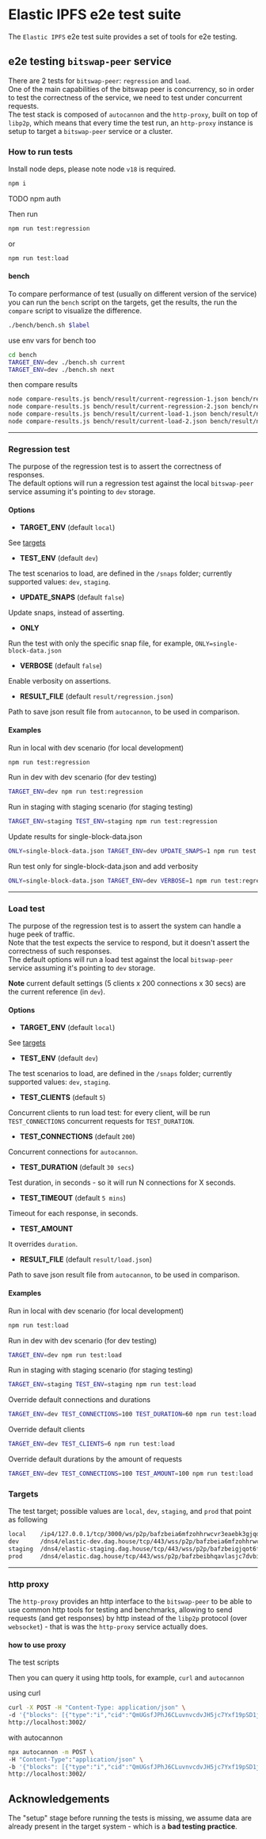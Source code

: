 # Elastic IPFS e2e test suite

The `Elastic IPFS` e2e test suite provides a set of tools for e2e testing.

## e2e testing `bitswap-peer` service

There are 2 tests for `bitswap-peer`: `regression` and `load`.  
One of the main capabilities of the bitswap peer is concurrency, so in order to test the correctness of the service, we need to test under concurrent requests.  
The test stack is composed of `autocannon` and the `http-proxy`, built on top of `libp2p`, which means that every time the test run, an `http-proxy` instance is setup to target a `bitswap-peer` service or a cluster.

### How to run tests

Install node deps, please note node `v18` is required.

```bash
npm i
```

TODO npm auth

Then run

```bash
npm run test:regression
```

or

```bash
npm run test:load
```

#### bench

To compare performance of test (usually on different version of the service) you can run the `bench` script on the targets, get the results, the run the `compare` script to visualize the difference.

```bash
./bench/bench.sh $label
```

use env vars for bench too

```bash
cd bench
TARGET_ENV=dev ./bench.sh current
TARGET_ENV=dev ./bench.sh next
```

then compare results

```bash
node compare-results.js bench/result/current-regression-1.json bench/result/next-regression-1.json
node compare-results.js bench/result/current-regression-2.json bench/result/next-regression-2.json
node compare-results.js bench/result/current-load-1.json bench/result/next-load-2.json
node compare-results.js bench/result/current-load-2.json bench/result/next-load-2.json
```

---

### Regression test

The purpose of the regression test is to assert the correctness of responses.  
The default options will run a regression test against the local `bitswap-peer` service assuming it's pointing to `dev` storage.

#### Options

- **TARGET_ENV** (default `local`)

See [targets](#targets)

- **TEST_ENV** (default `dev`)

The test scenarios to load, are defined in the `/snaps` folder; currently supported values: `dev`, `staging`.

- **UPDATE_SNAPS** (default `false`)

Update snaps, instead of asserting.

- **ONLY**

Run the test with only the specific snap file, for example, `ONLY=single-block-data.json`

- **VERBOSE** (default `false`)

Enable verbosity on assertions.

- **RESULT_FILE** (default `result/regression.json`)

Path to save json result file from `autocannon`, to be used in comparison.

#### Examples

Run in local with dev scenario (for local development)

```bash
npm run test:regression
```

Run in dev with dev scenario (for dev testing)

```bash
TARGET_ENV=dev npm run test:regression
```

Run in staging with staging scenario (for staging testing)

```bash
TARGET_ENV=staging TEST_ENV=staging npm run test:regression
```

Update results for single-block-data.json

```bash
ONLY=single-block-data.json TARGET_ENV=dev UPDATE_SNAPS=1 npm run test:regression
```

Run test only for single-block-data.json and add verbosity

```bash
ONLY=single-block-data.json TARGET_ENV=dev VERBOSE=1 npm run test:regression
```

---

### Load test

The purpose of the regression test is to assert the system can handle a huge peek of traffic.  
Note that the test expects the service to respond, but it doesn't assert the correctness of such responses.  
The default options will run a load test against the local `bitswap-peer` service assuming it's pointing to `dev` storage.

**Note** current default settings (5 clients x 200 connections x 30 secs) are the current reference (in `dev`).

#### Options

- **TARGET_ENV** (default `local`)

See [targets](#targets)

- **TEST_ENV** (default `dev`)

The test scenarios to load, are defined in the `/snaps` folder; currently supported values: `dev`, `staging`.

- **TEST_CLIENTS** (default `5`)

Concurrent clients to run load test: for every client, will be run `TEST_CONNECTIONS` concurrent requests for `TEST_DURATION`.

- **TEST_CONNECTIONS** (default `200`)

Concurrent connections for `autocannon`.

- **TEST_DURATION** (default `30 secs`)

Test duration, in seconds - so it will run N connections for X seconds.

- **TEST_TIMEOUT** (default `5 mins`)

Timeout for each response, in seconds.

- **TEST_AMOUNT**

It overrides `duration`.

- **RESULT_FILE** (default `result/load.json`)

Path to save json result file from `autocannon`, to be used in comparison.

#### Examples

Run in local with dev scenario (for local development)

```bash
npm run test:load
```

Run in dev with dev scenario (for dev testing)

```bash
TARGET_ENV=dev npm run test:load
```

Run in staging with staging scenario (for staging testing)

```bash
TARGET_ENV=staging TEST_ENV=staging npm run test:load
```

Override default connections and durations

```bash
TARGET_ENV=dev TEST_CONNECTIONS=100 TEST_DURATION=60 npm run test:load
```

Override default clients

```bash
TARGET_ENV=dev TEST_CLIENTS=6 npm run test:load
```

Override default durations by the amount of requests

```bash
TARGET_ENV=dev TEST_CONNECTIONS=100 TEST_AMOUNT=100 npm run test:load
```

### Targets

The test target; possible values are `local`, `dev`, `staging`, and `prod` that point as following

```txt
local    /ip4/127.0.0.1/tcp/3000/ws/p2p/bafzbeia6mfzohhrwcvr3eaebk3gjqdwsidtfxhpnuwwxlpbwcx5z7sepei
dev      /dns4/elastic-dev.dag.house/tcp/443/wss/p2p/bafzbeia6mfzohhrwcvr3eaebk3gjqdwsidtfxhpnuwwxlpbwcx5z7sepei
staging  /dns4/elastic-staging.dag.house/tcp/443/wss/p2p/bafzbeigjqot6fm3i3yv37wiyybsfblrlsmib7bzlbnkpjxde6fw6b4fvei
prod     /dns4/elastic.dag.house/tcp/443/wss/p2p/bafzbeibhqavlasjc7dvbiopygwncnrtvjd2xmryk5laib7zyjor6kf3avm
```

---

### http proxy

The `http-proxy` provides an http interface to the `bitswap-peer` to be able to use common http tools for testing and benchmarks, allowing to send requests (and get responses) by http instead of the `libp2p` protocol (over `websocket`) - that is was the `http-proxy` service actually does.

#### how to use proxy

The test scripts

Then you can query it using http tools, for example, `curl` and `autocannon`

using curl

```bash
curl -X POST -H "Content-Type: application/json" \
-d '{"blocks": [{"type":"i","cid":"QmUGsfJPhJ6CLuvnvcdvJH5jc7Yxf19pSD1jRn9wbsPCBY"}]}' \
http://localhost:3002/
```

with autocannon

```bash
npx autocannon -m POST \
-H "Content-Type":"application/json" \
-b '{"blocks": [{"type":"i","cid":"QmUGsfJPhJ6CLuvnvcdvJH5jc7Yxf19pSD1jRn9wbsPCBY"},{"type":"i","cid":"QmRT1kpMn7ANggwsf31zVuXNUNwpHqt3u7DfKhEbtbftbM"},{"type":"d","cid":"QmUGsfJPhJ6CLuvnvcdvJH5jc7Yxf19pSD1jRn9wbsPCBY"},{"type":"d","cid":"QmRT1kpMn7ANggwsf31zVuXNUNwpHqt3u7DfKhEbtbftbM"}]}' \
http://localhost:3002/
```

## Acknowledgements

The "setup" stage before running the tests is missing, we assume data are already present in the target system - which is a **bad testing practice**.
